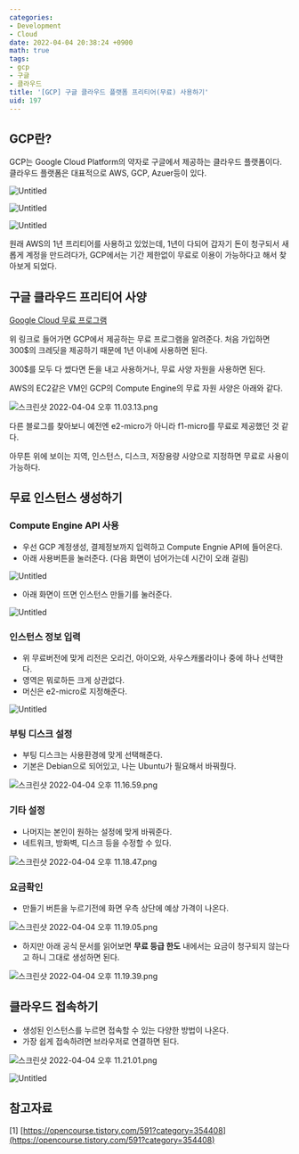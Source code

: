 ```yaml
---
categories:
- Development
- Cloud
date: 2022-04-04 20:38:24 +0900
math: true
tags:
- gcp
- 구글
- 클라우드
title: '[GCP] 구글 클라우드 플랫폼 프리티어(무료) 사용하기'
uid: 197
---
```


## GCP란?

GCP는 Google Cloud Platform의 약자로 구글에서 제공하는 클라우드 플랫폼이다. 클라우드 플랫폼은 대표적으로 AWS, GCP, Azuer등이 있다.

![Untitled](https://i.imgur.com/net5RM1.png)

![Untitled](https://i.imgur.com/gy21fNK.png)

![Untitled](https://i.imgur.com/7OgkBir.png)

원래 AWS의 1년 프리티어를 사용하고 있었는데, 1년이 다되어 갑자기 돈이 청구되서 새롭게 계정을 만드려다가, GCP에서는 기간 제한없이 무료로 이용이 가능하다고 해서 찾아보게 되었다.

## 구글 클라우드 프리티어 사양

[Google Cloud 무료 프로그램](https://cloud.google.com/free/docs/gcp-free-tier?hl=ko)

위 링크로 들어가면 GCP에서 제공하는 무료 프로그램을 알려준다. 처음 가입하면 300$의 크레딧을 제공하기 때문에 1년 이내에 사용하면 된다.

300$를 모두 다 썼다면 돈을 내고 사용하거나, 무료 사양 자원을 사용하면 된다.

AWS의 EC2같은 VM인 GCP의 Compute Engine의 무료 자원 사양은 아래와 같다.

![스크린샷 2022-04-04 오후 11.03.13.png](https://i.imgur.com/tLLHcQ9.png)

다른 블로그를 찾아보니 예전엔 e2-micro가 아니라 f1-micro를 무료로 제공했던 것 같다. 

아무튼 위에 보이는 지역, 인스턴스, 디스크, 저장용량 사양으로 지정하면 무료로 사용이 가능하다.

## 무료 인스턴스 생성하기

### Compute Engine API 사용

- 우선 GCP 계정생성, 결제정보까지 입력하고 Compute Engnie API에 들어온다.
- 아래 사용버튼을 눌러준다. (다음 화면이 넘어가는데 시간이 오래 걸림)

![Untitled](https://i.imgur.com/DgzXso8.png)

- 아래 화면이 뜨면 인스턴스 만들기를 눌러준다.

![Untitled](https://i.imgur.com/WkuKQAe.png)

### 인스턴스 정보 입력

- 위 무료버전에 맞게 리전은 오리건, 아이오와, 사우스캐롤라이나 중에 하나 선택한다.
- 영역은 뭐로하든 크게 상관없다.
- 머신은 e2-micro로 지정해준다.

![Untitled](https://i.imgur.com/Me1XP9i.png)

### 부팅 디스크 설정

- 부팅 디스크는 사용환경에 맞게 선택해준다.
- 기본은 Debian으로 되어있고, 나는 Ubuntu가 필요해서 바꿔줬다.

![스크린샷 2022-04-04 오후 11.16.59.png](https://i.imgur.com/QQO4IeH.png)

### 기타 설정

- 나머지는 본인이 원하는 설정에 맞게 바꿔준다.
- 네트워크, 방화벽, 디스크 등을 수정할 수 있다.

![스크린샷 2022-04-04 오후 11.18.47.png](https://i.imgur.com/FYhpams.png)

### 요금확인

- 만들기 버튼을 누르기전에 화면 우측 상단에 예상 가격이 나온다.

![스크린샷 2022-04-04 오후 11.19.05.png](https://i.imgur.com/UmikfTZ.png)

- 하지만 아래 공식 문서를 읽어보면 **무료 등급 한도** 내에서는 요금이 청구되지 않는다고 하니 그대로 생성하면 된다.

![스크린샷 2022-04-04 오후 11.19.39.png](https://i.imgur.com/ep4wzBZ.png)

## 클라우드 접속하기

- 생성된 인스턴스를 누르면 접속할 수 있는 다양한 방법이 나온다.
- 가장 쉽게 접속하려면 브라우저로 연결하면 된다.

![스크린샷 2022-04-04 오후 11.21.01.png](https://i.imgur.com/l4qnT7S.png)

![Untitled](https://i.imgur.com/9i2Z8fq.png)

## 참고자료

[1] [https://opencourse.tistory.com/591?category=354408](https://opencourse.tistory.com/591?category=354408)